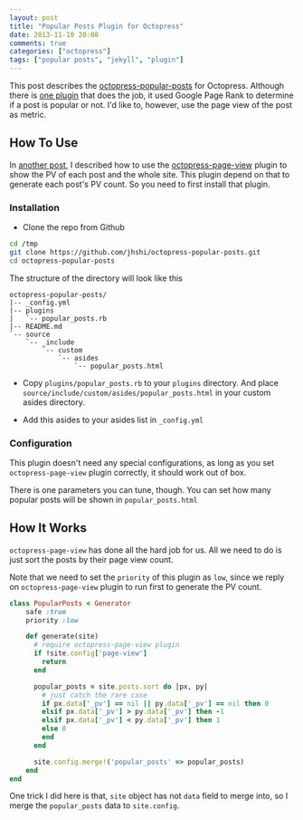 ```yaml
---
layout: post
title: "Popular Posts Plugin for Octopress"
date: 2013-11-10 20:08
comments: true
categories: ["octopress"]
tags: ["popular posts", "jekyll", "plugin"]
---
```


This post describes the [octopress-popular-posts][pp] for Octopress. Although
there is [one plugin][pp2] that does the job, it used Google Page Rank to
determine if a post is popular or not. I'd like to, however, use the page view
of the post as metric.

<!-- more -->

## How To Use

In [another post][post], I described how to use the [octopress-page-view][pv] plugin to
show the PV of each post and the whole site. This plugin depend on that to
generate each post's PV count. So you need to first install that plugin.

### Installation

 - Clone the repo from Github

```bash
cd /tmp
git clone https://github.com/jhshi/octopress-popular-posts.git
cd octopress-popular-posts
```

   The structure of the directory will look like this

```
octopress-popular-posts/
|-- _config.yml
|-- plugins
|   `-- popular_posts.rb
|-- README.md
`-- source
    `-- _include
        `-- custom
            `-- asides
                `-- popular_posts.html
```

 - Copy `plugins/popular_posts.rb` to your `plugins` directory. And place 
`source/include/custom/asides/popular_posts.html` in your custom asides directory.

 - Add this asides to your asides list in `_config.yml`

### Configuration
This plugin doesn't need any special configurations, as long as you set 
`octopress-page-view` plugin correctly, it should work out of box.

There is one parameters you can tune, though. You can set how many popular posts
will be shown in `popular_posts.html`

## How It Works

`octopress-page-view` has done all the hard job for us. All we need to do is
just sort the posts by their page view count.

Note that we need to set the `priority` of this plugin as `low`, since we reply
on `octopress-page-view` plugin to run first to generate the PV count.

```ruby
class PopularPosts < Generator
    safe :true
    priority :low

    def generate(site)
      # require octopress-page-view plugin
      if !site.config['page-view']
        return
      end

      popular_posts = site.posts.sort do |px, py|
        # just catch the rare case
        if px.data['_pv'] == nil || py.data['_pv'] == nil then 0
        elsif px.data['_pv'] > py.data['_pv'] then -1
        elsif px.data['_pv'] < py.data['_pv'] then 1
        else 0
        end
      end

      site.config.merge!('popular_posts' => popular_posts)
    end
end
```

One trick I did here is that, `site` object has not `data` field to merge into,
so I merge the `popular_posts` data to `site.config`.

[pp]: https://github.com/jhshi/octopress-popular-posts
[pp2]: https://github.com/octopress-themes/popular-posts
[pv]: https://github.com/jhshi/octopress-page-view
[post]: http://jhshi.me/2013/11/10/page-view-plugin-for-octopress/
